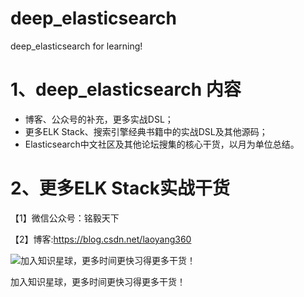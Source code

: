 # deep_elasticsearch
deep_elasticsearch for learning!

# 1、deep_elasticsearch 内容
- 博客、公众号的补充，更多实战DSL；
- 更多ELK Stack、搜索引擎经典书籍中的实战DSL及其他源码；
- Elasticsearch中文社区及其他论坛搜集的核心干货，以月为单位总结。



# 2、更多ELK Stack实战干货

【1】微信公众号：铭毅天下

【2】博客:https://blog.csdn.net/laoyang360

![加入知识星球，更多时间更快习得更多干货！](http://t.cn/Ru3KXmg)

加入知识星球，更多时间更快习得更多干货！
